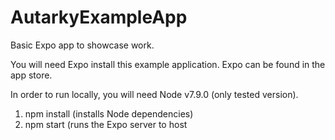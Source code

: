 # AutarkyExampleApp
Basic Expo app to showcase work.

You will need Expo install this example application.   Expo can be found in the app store.

In order to run locally, you will need Node v7.9.0 (only tested version).
1. npm install (installs Node dependencies)
2. npm start (runs the Expo server to host 
